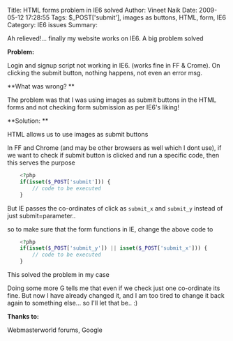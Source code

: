 Title: HTML forms problem in IE6 solved
Author: Vineet Naik
Date: 2009-05-12 17:28:55
Tags: $_POST['submit'], images as buttons, HTML, form, IE6
Category: IE6 issues
Summary: 

Ah relieved!... finally my website works on IE6. A big problem
solved

**Problem:**

Login and signup script not working in IE6. (works fine in FF &
Crome). On clicking the submit button, nothing happens, not even an
error msg.

**What was wrong? **

The problem was that I was using images as submit buttons in the HTML
forms and not checking form submission as per IE6's liking!

**Solution: **

HTML allows us to use images as submit buttons

In FF and Chrome (and may be other browsers as well which I dont use),
if we want to check if submit button is clicked and run a specific
code, then this serves the purpose

```php
    <?php
    if(isset($_POST['submit'])) {
        // code to be executed
    }
```

But IE passes the co-ordinates of click as ``submit_x`` and ``submit_y``
instead of just submit=parameter..

so to make sure that the form functions in IE, change the above code
to

```php
    <?php
    if(isset($_POST['submit_y']) || isset($_POST['submit_x'])) {
        // code to be executed
    }
```

This solved the problem in my case

Doing some more G tells me that even if we check just one co-ordinate
its fine.  But now I have already changed it, and I am too tired to
change it back again to something else... so I'll let that be.. :)

**Thanks to:** 

Webmasterworld forums, Google
